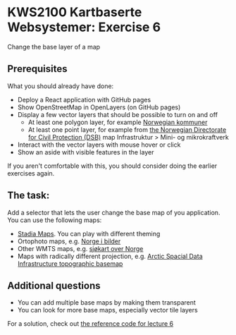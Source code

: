# KWS2100 Kartbaserte Websystemer: Exercise 6

Change the base layer of a map

## Prerequisites

What you should already have done:

- Deploy a React application with GitHub pages
- Show OpenStreetMap in OpenLayers (on GitHub pages)
- Display a few vector layers that should be possible to turn on and off
  - At least one polygon layer, for example [Norwegian kommuner](https://www.eriksmistad.no/norges-fylker-og-kommuner-i-geojson-format/)
  - At least one point layer, for example from [the Norwegian Directorate for Civil Protection (DSB)](https://kart.dsb.no/) map Infrastruktur > Mini- og mikrokraftverk
- Interact with the vector layers with mouse hover or click
- Show an aside with visible features in the layer

If you aren't comfortable with this, you should consider doing the earlier exercises again.

## The task:

Add a selector that lets the user change the base map of you application. You can use the following maps:

- [Stadia Maps](https://docs.stadiamaps.com/). You can play with different theming
- Ortophoto maps, e.g. [Norge i bilder](https://kartkatalog.geonorge.no/metadata/norge-i-bilder-wmts-mercator/d639038c-a75b-446a-ad0c-16301cabfd21)
- Other WMTS maps, e.g. [sjøkart over Norge](https://kartkatalog.geonorge.no/metadata/sjoekart-raster-cache-wmts/72044503-938b-4955-a931-9e5a7eabf28e)
- Maps with radically different projection, e.g. [Arctic Spacial Data Infrastructure topographic basemap](https://arctic-sdi.org/services/topografic-basemap/)

## Additional questions

- You can add multiple base maps by making them transparent
- You can look for more base maps, especially vector tile layers

For a solution, check out [the reference code for lecture 6](https://github.com/kristiania-kws2100-2024/kristiania-kws2100-2024.github.io/tree/reference/06)
